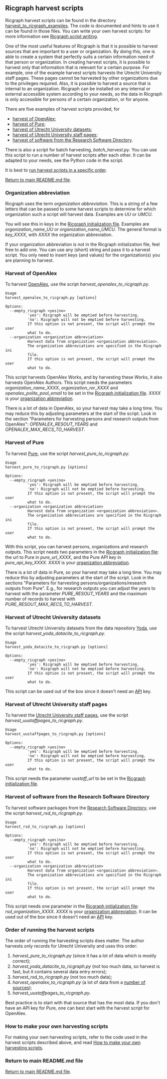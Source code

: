 ## Ricgraph harvest scripts

Ricgraph harvest scripts can be found in the directory
[harvest_to_ricgraph_examples](../harvest_to_ricgraph_examples).
The code is
documented and hints to use it can be found in those files.
You can write your own harvest scripts:
for more information 
see [Ricgraph script writing](ricgraph_script_writing.md).

One of the most useful features of Ricgraph is that
it is possible to harvest sources that are
important to a user or organization.
By doing this, one is able to create a system that perfectly suits
a certain information need of that person or organization.
In creating harvest scripts, it is possible to harvest
only that information that is relevant for a certain purpose.
For example, one of the example harvest
scripts harvests the Utrecht University staff pages.
These pages cannot be harvested by other organizations
due to the privileges required. Also, it is possible to harvest a source that is internal
to an organization.
Ricgraph can be installed on any internal or external accessible system according to your needs,
so the data in Ricgraph is only accessible for persons of a certain organization,
or for anyone.

There are five examples of harvest scripts provided, for
* [harvest of OpenAlex](#harvest-of-openalex);
* [harvest of Pure](#harvest-of-pure);
* [harvest of Utrecht University 
  datasets](#harvest-of-utrecht-university-datasets);
* [harvest of Utrecht University staff 
  pages](#harvest-of-utrecht-university-staff-pages);
* [harvest of software from the Research Software 
  Directory](#harvest-of-software-from-the-research-software-directory).

There is also a script for batch harvesting, *batch_harvest.py*. You can
use this script to run a number of harvest scripts after each other.
It can be adapted to your needs, see the Python code in the script.

It is best to [run harvest scripts in a specific 
order](#order-of-running-the-harvest-scripts).
 
[Return to main README.md file](../README.md).

### Organization abbreviation
Ricgraph uses the term *organization abbreviation*.
This is a string of a few letters that can be passed to some harvest
scripts to determine for which organization such a script will harvest
data.  Examples are *UU* or *UMCU*.

You will see this in keys in the
[Ricgraph initialization file](ricgraph_install_configure.md#ricgraph-initialization-file).
Examples are *organization_name_UU* or
*organization_name_UMCU*. The general format is *key_XXXX*, with *XXXX* 
the organization abbreviation.

If your organization abbreviation is not in the Ricgraph
initialization file, feel free to add one. 
You can use any (short) string and pass it to a harvest script. You only
need to insert keys (and values) for the organization(s) you are planning
to harvest.

### Harvest of OpenAlex

To harvest  [OpenAlex](https://openalex.org), use the script *harvest_openalex_to_ricgraph.py*.
```
Usage
harvest_openalex_to_ricgraph.py [options]

Options:
  --empty_ricgraph <yes|no>
          'yes': Ricgraph will be emptied before harvesting.
          'no': Ricgraph will not be emptied before harvesting.
          If this option is not present, the script will prompt the user
          what to do.
  --organization <organization abbreviation>
          Harvest data from organization <organization abbreviation>.
          The organization abbreviations are specified in the Ricgraph ini
          file.
          If this option is not present, the script will prompt the user
          what to do.
```
This script harvests OpenAlex Works, and by harvesting these
Works, it also harvests OpenAlex Authors.
This script needs the parameters *organization_name_XXXX*, 
*organization_ror_XXXX*
and *openalex_polite_pool_email* to be set in the
[Ricgraph initialization file](ricgraph_install_configure.md#ricgraph-initialization-file).
*XXXX* is your [organization abbreviation](#organization-abbreviation).

There is a lot of data in OpenAlex, so your harvest may take a long time. You may
reduce this by adjusting parameters at the start of the script. Look in the section
"Parameters for harvesting persons and research outputs from OpenAlex":
*OPENALEX_RESOUT_YEARS* and *OPENALEX_MAX_RECS_TO_HARVEST*.

### Harvest of Pure

To harvest [Pure](https://www.elsevier.com/solutions/pure), 
use the script *harvest_pure_to_ricgraph.py*. 
```
Usage
harvest_pure_to_ricgraph.py [options]

Options:
  --empty_ricgraph <yes|no>
          'yes': Ricgraph will be emptied before harvesting.
          'no': Ricgraph will not be emptied before harvesting.
          If this option is not present, the script will prompt the user
          what to do.
  --organization <organization abbreviation>
          Harvest data from organization <organization abbreviation>.
          The organization abbreviations are specified in the Ricgraph ini
          file.
          If this option is not present, the script will prompt the user
          what to do.
```
With this script, you can harvest persons, organizations and research outputs.
This script needs two parameters in the
[Ricgraph initialization file](ricgraph_install_configure.md#ricgraph-initialization-file):
the url to Pure in *pure_url_XXXX*, and the Pure API key in *pure_api_key_XXXX*.
*XXXX* is your [organization abbreviation](#organization-abbreviation).

There is a lot of data in Pure, so your harvest may take a long time. You may
reduce this by adjusting parameters at the start of the script. Look in the sections
"Parameters for harvesting persons/organizations/research outputs from Pure".
E.g., for research outputs you can adjust
the years to harvest with the parameter *PURE_RESOUT_YEARS* and the maximum number of
records to harvest with *PURE_RESOUT_MAX_RECS_TO_HARVEST*.

### Harvest of Utrecht University datasets

To harvest Utrecht University datasets
from the data repository 
[Yoda](https://search.datacite.org/repositories/delft.uu),
use the script
*harvest_yoda_datacite_to_ricgraph.py*.
```
Usage
harvest_yoda_datacite_to_ricgraph.py [options]

Options:
  --empty_ricgraph <yes|no>
          'yes': Ricgraph will be emptied before harvesting.
          'no': Ricgraph will not be emptied before harvesting.
          If this option is not present, the script will prompt the user
          what to do.
```
This script can be used out of the box since it doesn't need an
[API](https://en.wikipedia.org/wiki/API) key.

### Harvest of Utrecht University staff pages

To harvest the 
[Utrecht University staff pages](https://www.uu.nl/medewerkers), 
use the script *harvest_uustaffpages_to_ricgraph.py*.

```
Usage
harvest_uustaffpages_to_ricgraph.py [options]

Options:
  --empty_ricgraph <yes|no>
          'yes': Ricgraph will be emptied before harvesting.
          'no': Ricgraph will not be emptied before harvesting.
          If this option is not present, the script will prompt the user
          what to do.
```
This script needs the parameter *uustaff_url* to be set in the
[Ricgraph initialization file](ricgraph_install_configure.md#ricgraph-initialization-file).

### Harvest of software from the Research Software Directory

To harvest software packages from the 
[Research Software Directory](https://research-software-directory.org),
use the script *harvest_rsd_to_ricgraph.py*.
```
Usage
harvest_rsd_to_ricgraph.py [options]

Options:
  --empty_ricgraph <yes|no>
          'yes': Ricgraph will be emptied before harvesting.
          'no': Ricgraph will not be emptied before harvesting.
          If this option is not present, the script will prompt the user
          what to do.
  --organization <organization abbreviation>
          Harvest data from organization <organization abbreviation>.
          The organization abbreviations are specified in the Ricgraph ini
          file.
          If this option is not present, the script will prompt the user
          what to do.
```
This script needs one parameter in the
[Ricgraph initialization file](ricgraph_install_configure.md#ricgraph-initialization-file):
*rsd_organization_XXXX*.
*XXXX* is your [organization abbreviation](#organization-abbreviation).
It can be used out of the box since it doesn't need an
[API](https://en.wikipedia.org/wiki/API) key.

### Order of running the harvest scripts
The order of running the harvesting scripts does matter. The author harvests
only records for Utrecht University and uses this order:
1. *harvest_pure_to_ricgraph.py* (since it has a lot of data which is mostly correct);
1. *harvest_yoda_datacite_to_ricgraph.py* (not too much data, so harvest is fast, but it 
   contains several data entry errors);
1. *harvest_rsd_to_ricgraph.py* (not too much data);
1. *harvest_openalex_to_ricgraph.py* (a lot of data from a [number of 
   sources](https://docs.openalex.org/additional-help/faq#where-does-your-data-come-from)); 
1. *harvest_uustaffpages_to_ricgraph.py*.

Best practice is to start with that source that has the most data.
If you don't have an API key for Pure, one can best start with the harvest
script for OpenAlex.

### How to make your own harvesting scripts
For making your own harvesting scripts, refer to the code used in the
harvest scripts described above, and read 
[How to make your own harvesting 
scripts](ricgraph_script_writing.md#how-to-make-your-own-harvesting-scripts).

### Return to main README.md file

[Return to main README.md file](../README.md).

